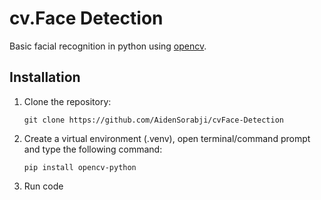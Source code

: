 # cv.Face Detection

Basic facial recognition in python using [opencv](https://github.com/opencv/opencv).

## Installation

1. Clone the repository:

   `git clone https://github.com/AidenSorabji/cvFace-Detection`

2. Create a virtual environment (.venv), open terminal/command prompt and type the following command:

   `pip install opencv-python`

3. Run code

